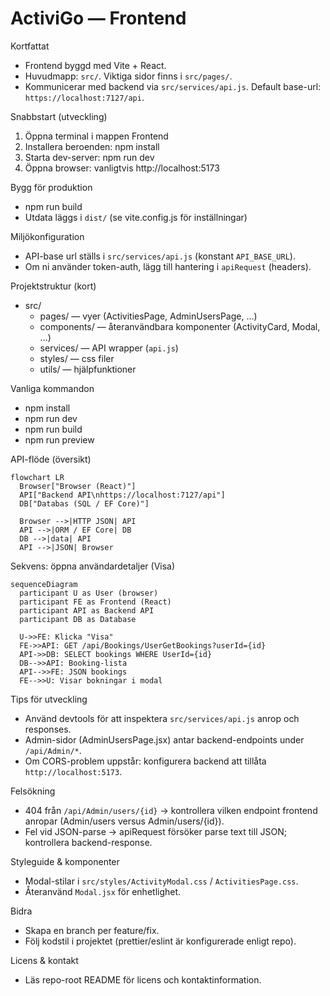 # ActiviGo — Frontend

Kortfattat

- Frontend byggd med Vite + React.
- Huvudmapp: `src/`. Viktiga sidor finns i `src/pages/`.
- Kommunicerar med backend via `src/services/api.js`. Default base-url: `https://localhost:7127/api`.

Snabbstart (utveckling)

1. Öppna terminal i mappen Frontend
2. Installera beroenden:
   npm install
3. Starta dev-server:
   npm run dev
4. Öppna browser: vanligtvis http://localhost:5173

Bygg för produktion

- npm run build
- Utdata läggs i `dist/` (se vite.config.js för inställningar)

Miljökonfiguration

- API-base url ställs i `src/services/api.js` (konstant `API_BASE_URL`).
- Om ni använder token-auth, lägg till hantering i `apiRequest` (headers).

Projektstruktur (kort)

- src/
  - pages/ — vyer (ActivitiesPage, AdminUsersPage, ...)
  - components/ — återanvändbara komponenter (ActivityCard, Modal, ...)
  - services/ — API wrapper (`api.js`)
  - styles/ — css filer
  - utils/ — hjälpfunktioner

Vanliga kommandon

- npm install
- npm run dev
- npm run build
- npm run preview

API-flöde (översikt)

```mermaid
flowchart LR
  Browser["Browser (React)"]
  API["Backend API\nhttps://localhost:7127/api"]
  DB["Databas (SQL / EF Core)"]

  Browser -->|HTTP JSON| API
  API -->|ORM / EF Core| DB
  DB -->|data| API
  API -->|JSON| Browser
```

Sekvens: öppna användardetaljer (Visa)

```mermaid
sequenceDiagram
  participant U as User (browser)
  participant FE as Frontend (React)
  participant API as Backend API
  participant DB as Database

  U->>FE: Klicka "Visa"
  FE->>API: GET /api/Bookings/UserGetBookings?userId={id}
  API->>DB: SELECT bookings WHERE UserId={id}
  DB-->>API: Booking-lista
  API-->>FE: JSON bookings
  FE-->>U: Visar bokningar i modal
```

Tips för utveckling

- Använd devtools för att inspektera `src/services/api.js` anrop och responses.
- Admin-sidor (AdminUsersPage.jsx) antar backend-endpoints under `/api/Admin/*`.
- Om CORS-problem uppstår: konfigurera backend att tillåta `http://localhost:5173`.

Felsökning

- 404 från `/api/Admin/users/{id}` → kontrollera vilken endpoint frontend anropar (Admin/users versus Admin/users/{id}).
- Fel vid JSON-parse → apiRequest försöker parse text till JSON; kontrollera backend-response.

Styleguide & komponenter

- Modal-stilar i `src/styles/ActivityModal.css` / `ActivitiesPage.css`.
- Återanvänd `Modal.jsx` för enhetlighet.

Bidra

- Skapa en branch per feature/fix.
- Följ kodstil i projektet (prettier/eslint är konfigurerade enligt repo).

Licens & kontakt

- Läs repo-root README för licens och kontaktinformation.
